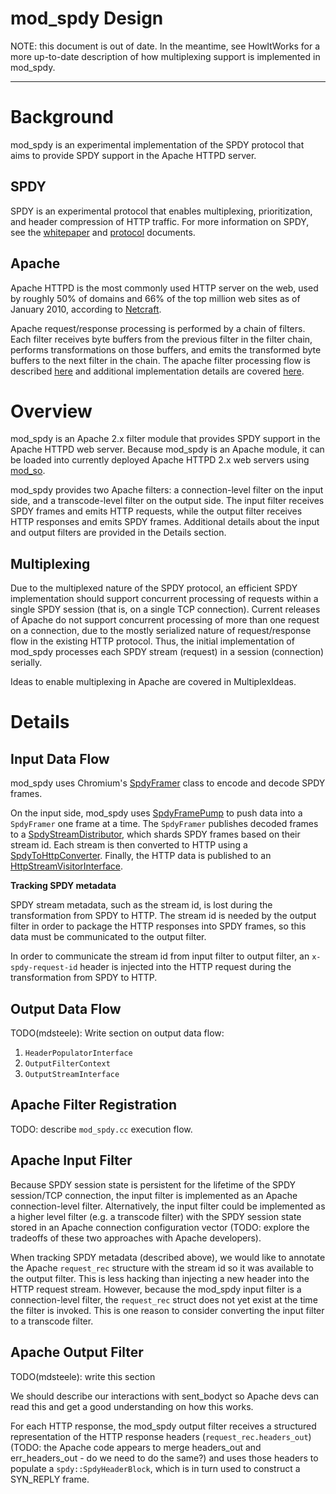 # mod\_spdy Design #

NOTE: this document is out of date. In the meantime, see HowItWorks for a more up-to-date description of how multiplexing support is implemented in mod\_spdy.


---


# Background #

mod\_spdy is an experimental implementation of the SPDY protocol that aims to provide SPDY support in the Apache HTTPD server.

## SPDY ##

SPDY is an experimental protocol that enables multiplexing, prioritization, and header compression of HTTP traffic. For more information on SPDY, see the [whitepaper](http://dev.chromium.org/spdy/spdy-whitepaper) and [protocol](http://dev.chromium.org/spdy/spdy-protocol) documents.

## Apache ##

Apache HTTPD is the most commonly used HTTP server on the web, used by roughly 50% of domains and 66% of the top million web sites as of January 2010, according to [Netcraft](http://news.netcraft.com/archives/2010/01/07/january_2010_web_server_survey.html).

Apache request/response processing is performed by a chain of filters. Each filter receives byte buffers from the previous filter in the filter chain, performs transformations on those buffers, and emits the transformed byte buffers to the next filter in the chain. The apache filter processing flow is described [here](http://httpd.apache.org/docs/2.2/filter.html) and additional implementation details are covered [here](http://httpd.apache.org/docs/2.2/developer/filters.html).

# Overview #

mod\_spdy is an Apache 2.x filter module that provides SPDY support in the Apache HTTPD web server. Because mod\_spdy is an Apache module, it can be loaded into currently deployed Apache HTTPD 2.x web servers using [mod\_so](http://httpd.apache.org/docs/2.2/mod/mod_so.html).

mod\_spdy provides two Apache filters: a connection-level filter on the input side, and a transcode-level filter on the output side. The input filter receives SPDY frames and emits HTTP requests, while the output filter receives HTTP responses and emits SPDY frames. Additional details about the input and output filters are provided in the Details section.

## Multiplexing ##

Due to the multiplexed nature of the SPDY protocol, an efficient SPDY implementation should support concurrent processing of requests within a single SPDY session (that is, on a single TCP connection). Current releases of Apache do not support concurrent processing of more than one request on a connection, due to the mostly serialized nature of request/response flow in the existing HTTP protocol. Thus, the initial implementation of mod\_spdy processes each SPDY stream (request) in a session (connection) serially.

Ideas to enable multiplexing in Apache are covered in MultiplexIdeas.

# Details #

## Input Data Flow ##

mod\_spdy uses Chromium's [SpdyFramer](http://code.google.com/p/mod-spdy/source/browse/trunk/src/net/spdy/spdy_framer.h) class to encode and decode SPDY frames.

On the input side, mod\_spdy uses [SpdyFramePump](http://code.google.com/p/mod-spdy/source/browse/trunk/src/mod_spdy/common/spdy_frame_pump.h) to push data into a `SpdyFramer` one frame at a time. The `SpdyFramer` publishes decoded frames to a [SpdyStreamDistributor](http://code.google.com/p/mod-spdy/source/browse/trunk/src/mod_spdy/common/spdy_stream_distributor.h), which shards SPDY frames based on their stream id. Each stream is then converted to HTTP using a [SpdyToHttpConverter](http://code.google.com/p/mod-spdy/source/browse/trunk/src/mod_spdy/common/spdy_to_http_converter.h). Finally, the HTTP data is published to an [HttpStreamVisitorInterface](http://code.google.com/p/mod-spdy/source/browse/trunk/src/mod_spdy/common/http_stream_visitor_interface.h).

**Tracking SPDY metadata**

SPDY stream metadata, such as the stream id, is lost during the transformation from SPDY to HTTP. The stream id is needed by the output filter in order to package the HTTP responses into SPDY frames, so this data must be communicated to the output filter.

In order to communicate the stream id from input filter to output filter, an `x-spdy-request-id` header is injected into the HTTP request during the transformation from SPDY to HTTP.

## Output Data Flow ##

TODO(mdsteele): Write section on output data flow:
  1. `HeaderPopulatorInterface`
  1. `OutputFilterContext`
  1. `OutputStreamInterface`

## Apache Filter Registration ##

TODO: describe `mod_spdy.cc` execution flow.

## Apache Input Filter ##

Because SPDY session state is persistent for the lifetime of the SPDY session/TCP connection, the input filter is implemented as an Apache connection-level filter. Alternatively, the input filter could be implemented as a higher level filter (e.g. a transcode filter) with the SPDY session state stored in an Apache connection configuration vector (TODO: explore the tradeoffs of these two approaches with Apache developers).

When tracking SPDY metadata (described above), we would like to annotate the Apache `request_rec` structure with the stream id so it was available to the output filter. This is less hacking than injecting a new header into the HTTP request stream. However, because the mod\_spdy input filter is a connection-level filter, the `request_rec` struct does not yet exist at the time the filter is invoked. This is one reason to consider converting the input filter to a transcode filter.

## Apache Output Filter ##

TODO(mdsteele): write this section

We should describe our interactions with sent\_bodyct so Apache devs can read this and get a good understanding on how this works.

For each HTTP response, the mod\_spdy output filter receives a structured representation of the HTTP response headers (`request_rec.headers_out`) (TODO: the Apache code appears to merge headers\_out and err\_headers\_out - do we need to do the same?) and uses those headers to populate a `spdy::SpdyHeaderBlock`, which is in turn used to construct a SYN\_REPLY frame.